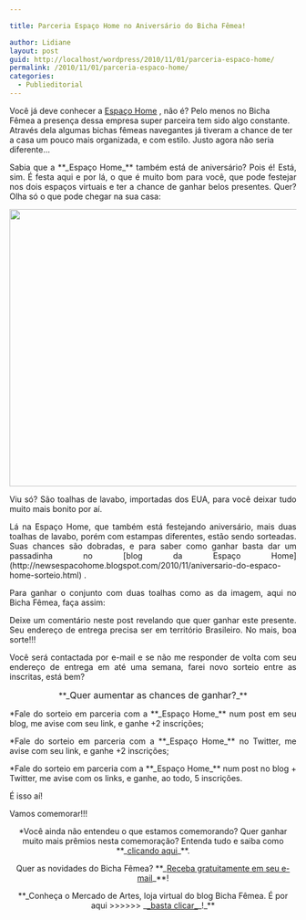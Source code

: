 ```yaml
---

title: Parceria Espaço Home no Aniversário do Bicha Fêmea!

author: Lidiane
layout: post
guid: http://localhost/wordpress/2010/11/01/parceria-espaco-home/
permalink: /2010/11/01/parceria-espaco-home/
categories:
  - Publieditorial
---
```

Você já deve conhecer a [Espaço Home](http://www.espacohome.com.br/) , não é? Pelo menos no Bicha Fêmea a presença dessa empresa super parceira tem sido algo constante. Através dela algumas bichas fêmeas navegantes já tiveram a chance de ter a casa um pouco mais organizada, e com estilo. Justo agora não seria diferente…

<!--more-->

<p style="text-align: justify;">
  Sabia que a **_Espaço Home_** também está de aniversário? Pois é! Está, sim. É festa aqui e por lá, o que é muito bom para você, que pode festejar nos dois espaços virtuais e ter a chance de ganhar belos presentes. Quer? Olha só o que pode chegar na sua casa:
</p>

<p style="text-align: center;">
  <a href="http://www.trololodemulher.com.br/blog/wp-content/uploads/2010/10/Toalhas-Lavabo-Finger-003.jpg"><img class="alignnone size-full wp-image-5367" title="Toalhas Lavabo Finger 003" src="http://www.trololodemulher.com.br/blog/wp-content/uploads/2010/10/Toalhas-Lavabo-Finger-003.jpg" alt="" width="648" height="486" /></a>
</p>

<p style="text-align: justify;">
  Viu só? São toalhas de lavabo, importadas dos EUA, para você deixar tudo muito mais bonito por aí.
</p>

<p style="text-align: justify;">
  Lá na Espaço Home, que também está festejando aniversário, mais duas toalhas de lavabo, porém com estampas diferentes, estão sendo sorteadas. Suas chances são dobradas, e para saber como ganhar basta dar um passadinha no [blog da Espaço Home](http://newsespacohome.blogspot.com/2010/11/aniversario-do-espaco-home-sorteio.html) .
</p>

<p style="text-align: justify;">
  Para ganhar o conjunto com duas toalhas como as da imagem, aqui no Bicha Fêmea, faça assim:
</p>

<p style="text-align: justify;">
  Deixe um comentário neste post revelando que quer ganhar este presente. Seu endereço de entrega precisa ser em território Brasileiro. No mais, boa sorte!!!
</p>

<p style="text-align: justify;">
  Você será contactada por e-mail e se não me responder de volta com seu endereço de entrega em até uma semana, farei novo sorteio entre as inscritas, está bem?
</p>

<p style="text-align: center;">
  **_<span style="font-size: medium;">Quer aumentar as chances de ganhar?</span>_**
</p>

<p style="text-align: justify;">
  *Fale do sorteio em parceria com a **_Espaço Home_** num post em seu blog, me avise com seu link, e ganhe +2 inscrições;
</p>

<p style="text-align: justify;">
  *Fale do sorteio em parceria com a **_Espaço Home_** no Twitter, me avise com seu link, e ganhe +2 inscrições;
</p>

<p style="text-align: justify;">
  *Fale do sorteio em parceria com a **_Espaço Home_** num post no blog + Twitter, me avise com os links, e ganhe, ao todo, 5 inscrições.
</p>

É isso aí!

<p style="text-align: justify;">
  Vamos comemorar!!!
</p>

<p style="text-align: center;">
  *Você ainda não entendeu o que estamos comemorando? Quer ganhar muito mais prêmios nesta comemoração? Entenda tudo e saiba como **_<a href="http://www.trololodemulher.com.br/2010/11/01/2-aniversario-bicha-femea/" target="_self">clicando aqui</a>_**.
</p>

<p style="text-align: center;">
  Quer as novidades do Bicha Fêmea? **_<a href="http://feedburner.google.com/fb/a/mailverify?uri=blogbichafemea&loc=pt_BR">Receba gratuitamente em seu e-mail</a>_**!
</p>

<p style="text-align: center;">
  **_Conheça o Mercado de Artes, loja virtual do blog Bicha Fêmea. É por aqui >>>>>> _<a href="http://www.trololodemulher.com.br/loja/">_basta clicar_</a>_!_**
</p>